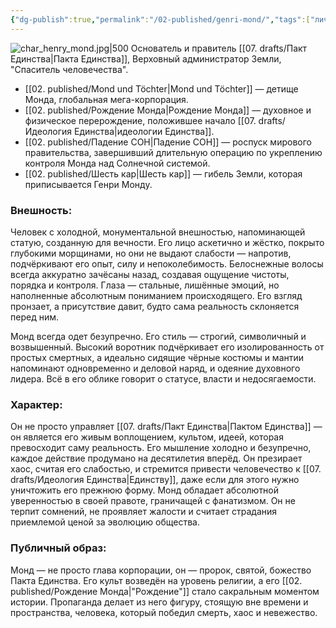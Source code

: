 ```yaml
---
{"dg-publish":true,"permalink":"/02-published/genri-mond/","tags":["личность"]}
---
```


![char_henry_mond.jpg|500](/img/user/09.%20files/char_henry_mond.jpg)
Основатель и правитель [[07. drafts/Пакт Единства\|Пакта Единства]], Верховный администратор Земли, "Спаситель человечества". 
- [[02. published/Mond und Töchter\|Mond und Töchter]] — детище Монда, глобальная мега-корпорация. 
- [[02. published/Рождение Монда\|Рождение Монда]] — духовное и физическое перерождение, положившее начало [[07. drafts/Идеология Единства\|идеологии Единства]].
- [[02. published/Падение СОН\|Падение СОН]] — роспуск мирового правительства, завершивший длительную операцию по укреплению контроля Монда над Солнечной системой.
- [[02. published/Шесть кар\|Шесть кар]] — гибель Земли, которая приписывается Генри Монду. 
### Внешность: 
Человек с холодной, монументальной внешностью, напоминающей статую, созданную для вечности. Его лицо аскетично и жёстко, покрыто глубокими морщинами, но они не выдают слабости — напротив, подчёркивают его опыт, силу и непоколебимость. Белоснежные волосы всегда аккуратно зачёсаны назад, создавая ощущение чистоты, порядка и контроля. Глаза — стальные, лишённые эмоций, но наполненные абсолютным пониманием происходящего. Его взгляд пронзает, а присутствие давит, будто сама реальность склоняется перед ним.

Монд всегда одет безупречно. Его стиль — строгий, символичный и возвышенный. Высокий воротник подчёркивает его изолированность от простых смертных, а идеально сидящие чёрные костюмы и мантии напоминают одновременно и деловой наряд, и одеяние духовного лидера. Всё в его облике говорит о статусе, власти и недосягаемости.

### Характер: 
Он не просто управляет [[07. drafts/Пакт Единства\|Пактом Единства]] — он является его живым воплощением, культом, идеей, которая превосходит саму реальность. Его мышление холодно и безупречно, каждое действие продумано на десятилетия вперёд. Он презирает хаос, считая его слабостью, и стремится привести человечество к [[07. drafts/Идеология Единства\|Единству]], даже если для этого нужно уничтожить его прежнюю форму. Монд обладает абсолютной уверенностью в своей правоте, граничащей с фанатизмом. Он не терпит сомнений, не проявляет жалости и считает страдания приемлемой ценой за эволюцию общества.

### Публичный образ: 
Монд — не просто глава корпорации, он — пророк, святой, божество Пакта Единства. Его культ возведён на уровень религии, а его [[02. published/Рождение Монда\|"Рождение"]] стало сакральным моментом истории. Пропаганда делает из него фигуру, стоящую вне времени и пространства, человека, который победил смерть, хаос и невежество.